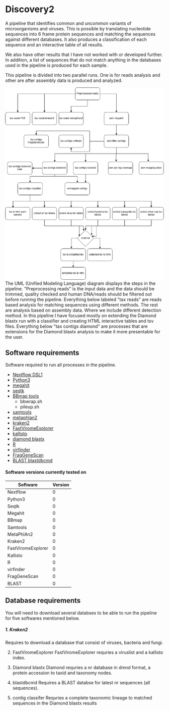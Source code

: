 # Discovery2
A pipeline that identifies common and uncommon variants of microorganisms and viruses. 
This is possible by translating nucleotide sequences into 6 frame protein sequences and matching the sequences against different databases. 
It also produces a classification of each sequence and an interactive table of all results. 

We also have other results that I have not worked with or developed further. 
In addition, a list of sequences that do not match anything in the databases used in the pipeline is produced for each sample.

This pipeline is divided into two parallel runs. One is for reads analysis and other are after assembly data is produced and analyzed.

![alt text](/UML_diagram/discovery2.png)
The UML (Unified Modeling Language) diagram displays the steps in the pipeline. "Preprocessing reads" is the input data and the data should be trimmed, quality checked and human DNA/reads should be filtered out before running the pipeline. Everything below labeled "tax reads" are reads based analysis for matching sequences using different methods. The rest are analysis based on assembly data. Where we include different detection method. In this pipeline I have focused mostly on extending the Diamond blastx run with a classifier and creating HTML interactive tables and tsv files. Everything below "tax contigs diamond" are processes that are extensions for the Diamond blastx analysis to make it more presentable for the user.

## Software requirements 
 Software required to run all processes in the pipeline.
 - [Nextflow DSL1](https://www.nextflow.io/)
 - [Python3](https://www.python.org/downloads/)
 - [megahit](https://github.com/voutcn/megahit)
 - [seqtk](https://github.com/lh3/seqtk)
 - [BBmap tools](https://jgi.doe.gov/data-and-tools/bbtools/bb-tools-user-guide/installation-guide/)
    - bbwrap.sh
    - pileup.sh
 - [samtools](http://www.htslib.org/)
 - [metaphlan2](http://huttenhower.sph.harvard.edu/metaphlan2)
 - [kraken2](https://ccb.jhu.edu/software/kraken2/)
 - [FastViromeExplorer](https://fastviromeexplorer.readthedocs.io/en/latest/)
 - [kallisto](https://github.com/pachterlab/kallisto)
 - [diamond blastx](https://github.com/bbuchfink/diamond)
 - [R](https://www.r-project.org/)
 - [virfinder](https://github.com/jessieren/VirFinder)
 - [FragGeneScan](https://omics.informatics.indiana.edu/FragGeneScan/)
 - [BLAST blastdbcmd](https://blast.ncbi.nlm.nih.gov/Blast.cgi?CMD=Web&PAGE_TYPE=BlastDocs&DOC_TYPE=Download)

#### Software versions currently tested on
| Software   | Version |
| --------   | ------- |
| Nextflow   | 0       |
| Python3    | 0       |
| Seqtk      | 0       |
| Megahit    | 0       |
| BBmap      | 0       |
| Samtools   | 0       |
| MetaPhlAn2 | 0       |
| Kraken2    | 0       |
| FastViromeExplorer | 0       |
| Kallisto    | 0       |
| R           | 0       |
| virfinder   | 0       |
| FragGeneScan| 0       |
| BLAST       | 0       |

## Database requirements 

You will need to download several databses to be able to run the pipeline for five softwares mentioned below.

##### 1. Kraken2 
Requires to download a database that consist of viruses, bacteria and fungi. 

2. FastViromeExplorer
FastViromeExplorer requries a viruslist and a kallisto index.

3. Diamond blastx
Diamond requries a nr database in dmnd format, a protein accession to taxid and taxonomy nodes. 

4. blastdbcmd
Requires a BLAST databse for latest nr sequences (all sequences).

5. contig classifer
Requries a complete taxonomic lineage to matched sequences in the Diamond blastx results










